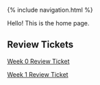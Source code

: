 {% include navigation.html %}

Hello! This is the home page.

## Review Tickets
[Week 0 Review Ticket](https://github.com/kevin-dough/btbw-kevin/issues/1#issuecomment-1067072085)

[Week 1 Review Ticket](https://github.com/kevin-dough/btbw-kevin/issues/2)